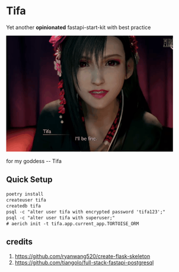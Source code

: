 # Tifa

Yet another **opinionated** fastapi-start-kit with best practice

![](./docs/images/tifa.gif)

for my goddess -- Tifa

## Quick Setup

```
poetry install
createuser tifa
createdb tifa
psql -c "alter user tifa with encrypted password 'tifa123';"
psql -c "alter user tifa with superuser;"
# aerich init -t tifa.app.current_app.TORTOISE_ORM
```

## credits

1. https://github.com/ryanwang520/create-flask-skeleton
2. https://github.com/tiangolo/full-stack-fastapi-postgresql

